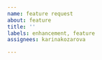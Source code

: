 ```yaml
---
name: feature request
about: feature
title: ''
labels: enhancement, feature
assignees: karinakozarova

---
```



